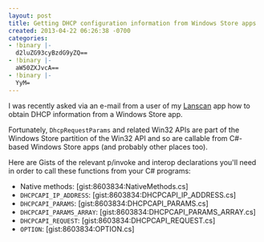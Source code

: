 ```yaml
---
layout: post
title: Getting DHCP configuration information from Windows Store apps
created: 2013-04-22 06:26:38 -0700
categories:
- !binary |-
  d2luZG93cyBzdG9yZQ==
- !binary |-
  aW50ZXJvcA==
- !binary |-
  YyM=
---
```

I was recently asked via an e-mail from a user of my [Lanscan](http://lanscan.rcook.org/) app how to obtain DHCP information from a Windows Store app.

Fortunately, `DhcpRequestParams` and related Win32 APIs are part of the Windows Store partition of the Win32 API and so are callable from C#-based Windows Store apps (and probably other places too).

Here are Gists of the relevant p/invoke and interop declarations you'll need in order to call these functions from your C# programs:

* Native methods: [gist:8603834:NativeMethods.cs]
* `DHCPCAPI_IP_ADDRESS`: [gist:8603834:DHCPCAPI_IP_ADDRESS.cs]
* `DHCPCAPI_PARAMS`: [gist:8603834:DHCPCAPI_PARAMS.cs]
* `DHCPCAPI_PARAMS_ARRAY`: [gist:8603834:DHCPCAPI_PARAMS_ARRAY.cs]
* `DHCPCAPI_REQUEST`: [gist:8603834:DHCPCAPI_REQUEST.cs]
* `OPTION`: [gist:8603834:OPTION.cs]

